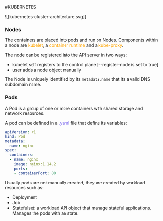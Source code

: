 #KUBERNETES



![[kubernetes-cluster-architecture.svg]]


### Nodes

The containers are placed into pods and run on Nodes. 
Components within a node are <span style="color:orange;">kubelet</span>, a <span style="color:orange;">container runtime</span> and a <span style="color:orange;">kube-proxy</span>. 

The node can be registered into the API server in two ways: 

* kubelet self registers to the control plane \[--register-node is set to true\] 
* user adds a node object manually

The Node is uniquely identified by its `metadata.name` that its a valid DNS subdomain name. 


### Pods

A Pod is a group of one or more containers with shared storage and network resources. 

A pod can be defined in a <span style="color:MediumSlateBlue;">.yaml</span> file that define its variables: 

```yaml
apiVersion: v1
kind: Pod
metadata:
  name: nginx
spec:
  containers:
  - name: nginx
    image: nginx:1.14.2
    ports:
    - containerPort: 80
```

Usually pods are not manually created, they are created by workload resources such as: 
* Deployment
* Job
* Statefulset: a workload API object that manage stateful applications. Manages the pods with an state. 
